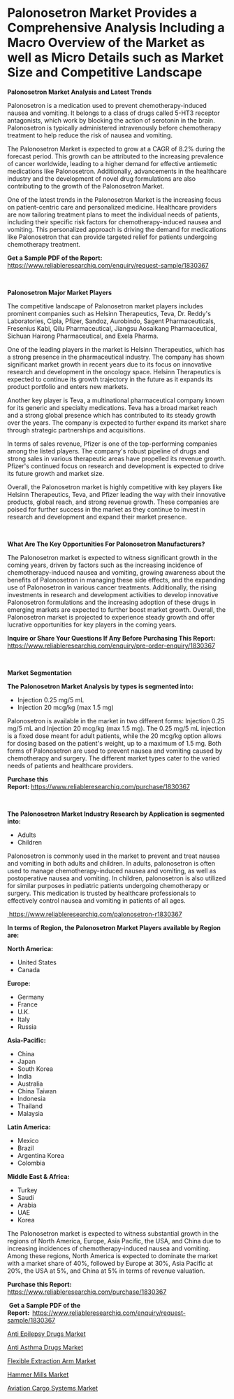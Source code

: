 <p><h1>Palonosetron Market Provides a Comprehensive Analysis Including a Macro Overview of the Market as well as Micro Details such as Market Size and Competitive Landscape</h1></p><p><strong>Palonosetron Market Analysis and Latest Trends</strong></p>
<p><p>Palonosetron is a medication used to prevent chemotherapy-induced nausea and vomiting. It belongs to a class of drugs called 5-HT3 receptor antagonists, which work by blocking the action of serotonin in the brain. Palonosetron is typically administered intravenously before chemotherapy treatment to help reduce the risk of nausea and vomiting.</p><p>The Palonosetron Market is expected to grow at a CAGR of 8.2% during the forecast period. This growth can be attributed to the increasing prevalence of cancer worldwide, leading to a higher demand for effective antiemetic medications like Palonosetron. Additionally, advancements in the healthcare industry and the development of novel drug formulations are also contributing to the growth of the Palonosetron Market.</p><p>One of the latest trends in the Palonosetron Market is the increasing focus on patient-centric care and personalized medicine. Healthcare providers are now tailoring treatment plans to meet the individual needs of patients, including their specific risk factors for chemotherapy-induced nausea and vomiting. This personalized approach is driving the demand for medications like Palonosetron that can provide targeted relief for patients undergoing chemotherapy treatment.</p></p>
<p><strong>Get a Sample PDF of the Report:&nbsp;</strong> <a href="https://www.reliableresearchiq.com/enquiry/request-sample/1830367">https://www.reliableresearchiq.com/enquiry/request-sample/1830367</a></p>
<p>&nbsp;</p>
<p><strong>Palonosetron Major Market Players</strong></p>
<p><p>The competitive landscape of Palonosetron market players includes prominent companies such as Helsinn Therapeutics, Teva, Dr. Reddy's Laboratories, Cipla, Pfizer, Sandoz, Aurobindo, Sagent Pharmaceuticals, Fresenius Kabi, Qilu Pharmaceutical, Jiangsu Aosaikang Pharmaceutical, Sichuan Hairong Pharmaceutical, and Exela Pharma.</p><p>One of the leading players in the market is Helsinn Therapeutics, which has a strong presence in the pharmaceutical industry. The company has shown significant market growth in recent years due to its focus on innovative research and development in the oncology space. Helsinn Therapeutics is expected to continue its growth trajectory in the future as it expands its product portfolio and enters new markets.</p><p>Another key player is Teva, a multinational pharmaceutical company known for its generic and specialty medications. Teva has a broad market reach and a strong global presence which has contributed to its steady growth over the years. The company is expected to further expand its market share through strategic partnerships and acquisitions.</p><p>In terms of sales revenue, Pfizer is one of the top-performing companies among the listed players. The company's robust pipeline of drugs and strong sales in various therapeutic areas have propelled its revenue growth. Pfizer's continued focus on research and development is expected to drive its future growth and market size.</p><p>Overall, the Palonosetron market is highly competitive with key players like Helsinn Therapeutics, Teva, and Pfizer leading the way with their innovative products, global reach, and strong revenue growth. These companies are poised for further success in the market as they continue to invest in research and development and expand their market presence.</p></p>
<p>&nbsp;</p>
<p><strong>What Are The Key Opportunities For Palonosetron Manufacturers?</strong></p>
<p><p>The Palonosetron market is expected to witness significant growth in the coming years, driven by factors such as the increasing incidence of chemotherapy-induced nausea and vomiting, growing awareness about the benefits of Palonosetron in managing these side effects, and the expanding use of Palonosetron in various cancer treatments. Additionally, the rising investments in research and development activities to develop innovative Palonosetron formulations and the increasing adoption of these drugs in emerging markets are expected to further boost market growth. Overall, the Palonosetron market is projected to experience steady growth and offer lucrative opportunities for key players in the coming years.</p></p>
<p><strong>Inquire or Share Your Questions If Any Before Purchasing This Report:</strong> <a href="https://www.reliableresearchiq.com/enquiry/pre-order-enquiry/1830367">https://www.reliableresearchiq.com/enquiry/pre-order-enquiry/1830367</a></p>
<p>&nbsp;</p>
<p><strong>Market Segmentation</strong></p>
<p><strong>The Palonosetron Market Analysis by types is segmented into:</strong></p>
<p><ul><li>Injection 0.25 mg/5 mL</li><li>Injection 20 mcg/kg (max 1.5 mg)</li></ul></p>
<p><p>Palonosetron is available in the market in two different forms: Injection 0.25 mg/5 mL and Injection 20 mcg/kg (max 1.5 mg). The 0.25 mg/5 mL injection is a fixed dose meant for adult patients, while the 20 mcg/kg option allows for dosing based on the patient's weight, up to a maximum of 1.5 mg. Both forms of Palonosetron are used to prevent nausea and vomiting caused by chemotherapy and surgery. The different market types cater to the varied needs of patients and healthcare providers.</p></p>
<p><strong>Purchase this Report:&nbsp;</strong><a href="https://www.reliableresearchiq.com/purchase/1830367">https://www.reliableresearchiq.com/purchase/1830367</a></p>
<p>&nbsp;</p>
<p><strong>The Palonosetron Market Industry Research by Application is segmented into:</strong></p>
<p><ul><li>Adults</li><li>Children</li></ul></p>
<p><p>Palonosetron is commonly used in the market to prevent and treat nausea and vomiting in both adults and children. In adults, palonosetron is often used to manage chemotherapy-induced nausea and vomiting, as well as postoperative nausea and vomiting. In children, palonosetron is also utilized for similar purposes in pediatric patients undergoing chemotherapy or surgery. This medication is trusted by healthcare professionals to effectively control nausea and vomiting in patients of all ages.</p></p>
<p><a href="https://www.reliableresearchiq.com/palonosetron-r1830367">&nbsp;https://www.reliableresearchiq.com/palonosetron-r1830367</a></p>
<p><strong>In terms of Region, the Palonosetron Market Players available by Region are:</strong></p>
<p>
    <p> <strong> North America: </strong>
        <ul>
            <li>United States</li>
            <li>Canada</li>
        </ul>
        </p> 
    <p> <strong> Europe: </strong>
        <ul>
            <li>Germany</li>
            <li>France</li>
            <li>U.K.</li>
            <li>Italy</li>
            <li>Russia</li>
        </ul>
        </p> 
    <p> <strong> Asia-Pacific: </strong>
        <ul>
            <li>China</li>
            <li>Japan</li>
            <li>South Korea</li>
            <li>India</li>
            <li>Australia</li>
            <li>China Taiwan</li>
            <li>Indonesia</li>
            <li>Thailand</li>
            <li>Malaysia</li>
        </ul>
        </p> 
    <p> <strong> Latin America: </strong>
        <ul>
            <li>Mexico</li>
            <li>Brazil</li>
            <li>Argentina Korea</li>
            <li>Colombia</li>
        </ul>
        </p> 
    <p> <strong> Middle East & Africa: </strong>
        <ul>
            <li>Turkey</li>
            <li>Saudi</li>
            <li>Arabia</li>
            <li>UAE</li>
            <li>Korea</li>
        </ul>
    </p>
    </p>
<p><p>The Palonosetron market is expected to witness substantial growth in the regions of North America, Europe, Asia Pacific, the USA, and China due to increasing incidences of chemotherapy-induced nausea and vomiting. Among these regions, North America is expected to dominate the market with a market share of 40%, followed by Europe at 30%, Asia Pacific at 20%, the USA at 5%, and China at 5% in terms of revenue valuation.</p></p>
<p><strong>Purchase this Report: </strong><a href="https://www.reliableresearchiq.com/purchase/1830367">https://www.reliableresearchiq.com/purchase/1830367</a></p>
<p>&nbsp;<strong>Get a Sample PDF of the Report:&nbsp;&nbsp;</strong><a href="https://www.reliableresearchiq.com/enquiry/request-sample/1830367">https://www.reliableresearchiq.com/enquiry/request-sample/1830367</a></p>
<p><strong></strong></p>
<p><p><a href="https://github.com/eugeneKim6262/Market-Research-Report-List-1/blob/main/anti-epilepsy-drugs-market.md">Anti Epilepsy Drugs Market</a></p><p><a href="https://github.com/markmellon1/Market-Research-Report-List-1/blob/main/anti-asthma-drugs-market.md">Anti Asthma Drugs Market</a></p><p><a href="https://medium.com/@alishaseffanie64/flexible-extraction-arm-market-a-global-and-regional-analysis-focus-on-region-country-level-37e21b20802a">Flexible Extraction Arm Market</a></p><p><a href="https://medium.com/@teguhbavarian07_99894/hammer-mills-market-size-share-analysis-growth-trends-forecasts-2024-2031-d5acd1104fe3">Hammer Mills Market</a></p><p><a href="https://medium.com/@fredyyunianto_89084/aviation-cargo-systems-market-size-growth-and-industry-analysis-by-market-segmentation-and-6b8e7ad5d0dd">Aviation Cargo Systems Market</a></p></p>